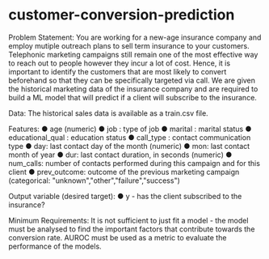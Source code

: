 # customer-conversion-prediction

Problem Statement:
You are working for a new-age insurance company and employ mutiple outreach plans to sell term insurance to your customers. Telephonic marketing campaigns still remain one of the most effective way to reach out to people however they incur a lot of cost. Hence, it is important to identify the customers that are most likely to convert beforehand so that they can be specifically targeted via call. We are given the historical marketing data of the insurance company and are required to build a ML model that will predict if a client will
subscribe to the insurance.

Data:
The historical sales data is available as a train.csv file.

Features:
● age (numeric)
● job : type of job
● marital : marital status
● educational_qual : education status
● call_type : contact communication type
● day: last contact day of the month (numeric)
● mon: last contact month of year
● dur: last contact duration, in seconds (numeric)
● num_calls: number of contacts performed during this campaign and for this client
● prev_outcome: outcome of the previous marketing campaign (categorical: "unknown","other","failure","success")

Output variable (desired target):
● y - has the client subscribed to the insurance?

Minimum Requirements:
It is not sufficient to just fit a model - the model must be analysed to find the important factors that contribute towards the conversion rate. AUROC must be used as a metric to evaluate the performance of the models.
